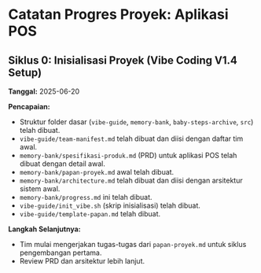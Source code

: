 # Catatan Progres Proyek: Aplikasi POS

## Siklus 0: Inisialisasi Proyek (Vibe Coding V1.4 Setup)

**Tanggal:** 2025-06-20

**Pencapaian:**
- Struktur folder dasar (`vibe-guide`, `memory-bank`, `baby-steps-archive`, `src`) telah dibuat.
- `vibe-guide/team-manifest.md` telah dibuat dan diisi dengan daftar tim awal.
- `memory-bank/spesifikasi-produk.md` (PRD) untuk aplikasi POS telah dibuat dengan detail awal.
- `memory-bank/papan-proyek.md` awal telah dibuat.
- `memory-bank/architecture.md` telah dibuat dan diisi dengan arsitektur sistem awal.
- `memory-bank/progress.md` ini telah dibuat.
- `vibe-guide/init_vibe.sh` (skrip inisialisasi) telah dibuat.
- `vibe-guide/template-papan.md` telah dibuat.

**Langkah Selanjutnya:**
- Tim mulai mengerjakan tugas-tugas dari `papan-proyek.md` untuk siklus pengembangan pertama.
- Review PRD dan arsitektur lebih lanjut.
```
